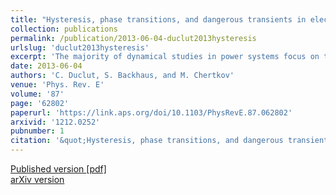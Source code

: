 ```yaml
---
title: "Hysteresis, phase transitions, and dangerous transients in electrical power distribution systems"
collection: publications
permalink: /publication/2013-06-04-duclut2013hysteresis
urlslug: 'duclut2013hysteresis'
excerpt: 'The majority of dynamical studies in power systems focus on the high-voltage transmission grids where models consider large generators interacting with crude aggregations of individual small loads. However, new phenomena have been observed indicating that the spatial distribution of collective, nonlinear contribution of these small loads in the low-voltage distribution grid is crucial to the outcome of these dynamical transients. To elucidate the phenomenon, we study the dynamics of voltage and power flows in a spatially extended distribution feeder (circuit) connecting many asynchronous induction motors and discover that this relatively simple 1+1 (space+time) dimensional system exhibits a plethora of nontrivial spatiotemporal effects, some of which may be dangerous for power system stability. Long-range motor-motor interactions mediated by circuit voltage and electrical power flows result in coexistence and segregation of spatially extended phases defined by individual motor states, a ‚Äúnormal‚Äù state where the motors‚Äô mechanical (rotation) frequency is slightly smaller than the nominal frequency of the basic ac flows and a ‚Äústalled‚Äù state where the mechanical frequency is small. Transitions between the two states can be initiated by a perturbation of the voltage or base frequency at the head of the distribution feeder. Such behavior is typical of first-order phase transitions in physics, and this 1+1 dimensional model shows many other properties of a first-order phase transition with the spatial distribution of the motors‚Äô mechanical frequency playing the role of the order parameter. In particular, we observe (a) propagation of the phase-transition front with the constant speed (in very long feeders) and (b) hysteresis in transitions between the normal and stalled (or partially stalled) phases.'
date: 2013-06-04
authors: 'C. Duclut, S. Backhaus, and M. Chertkov'
venue: 'Phys. Rev. E'
volume: '87'
page: '62802'
paperurl: 'https://link.aps.org/doi/10.1103/PhysRevE.87.062802'
arxivid: '1212.0252'
pubnumber: 1
citation: '&quot;Hysteresis, phase transitions, and dangerous transients in electrical power distribution systems&quot;, C. Duclut, S. Backhaus, and M. Chertkov, <i>Phys. Rev. E</i> <b>87</b>, 62802 (2013).'
---
```

[Published version <i class="fa fa-external-link-alt fa-xs" aria-hidden="true"></i>](https://link.aps.org/doi/10.1103/PhysRevE.87.062802)
[[pdf] <i class="fa fa-download fa-xs" aria-hidden="true"></i>](http://charlieduclut.github.io/files/duclut2013hysteresis.pdf)
<br/>
[arXiv version <i class="fa fa-external-link-alt fa-xs" aria-hidden="true"></i>](https://arxiv.org/abs/1212.0252)
